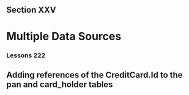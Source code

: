 ## Section XXV
# Multiple Data Sources
### Lessons 222
## Adding references of the CreditCard.Id to the pan and card_holder tables
